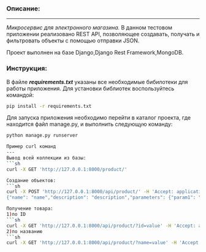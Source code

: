 ### Описание:
---
*Микросервис для электронного магазина.*
В данном тестовом приложении реализовано REST API, позволяющее создавать, получать и фильтровать объекты с помощью отправки JSON.

Проект выполнен на базе Django,Django Rest Framework,MongoDB.

### Инструкция:
В файле ***requirements.txt*** указаны все необходимые бибилотеки для работы приложения.
Для установки библиотек воспользуйтесь командой:
```sh
pip install -r requirements.txt
```
Для запуска приложения необходимо перейти в каталог проекта, где находится файл manage.py, и выполнить следующую команду:
```sh
python manage.py runserver

Пример curl команд
---
Вывод всей коллекции из базы:
```sh
curl -X GET 'http://127.0.0.1:8000/product/'

Создание объектов:
```sh
curl -X POST 'http://127.0.0.1:8000/api/product/' -H 'Accept: application/json' -H 'Content-Type: application/json' --data-raw '
{"name": "name","description": "description","parameters": {"param1": "value","param2": "value2","param3": "value3"}}'

Получение товара:
1)по ID
```sh
curl -X GET 'http://127.0.0.1:8000/api/product/?id=value' -H 'Accept: application/json'
2)по названию
```sh
curl -X GET 'http://127.0.0.1:8000/api/product/?name=value' -H 'Accept: application/json'
